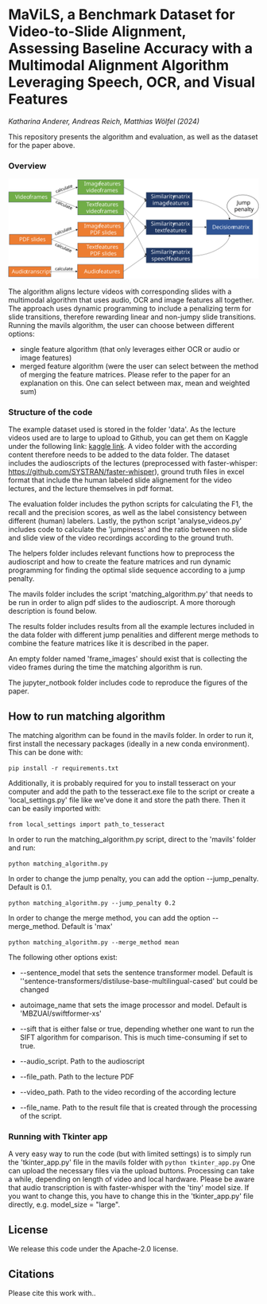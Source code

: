 # MaViLS, a Benchmark Dataset for Video-to-Slide Alignment, Assessing Baseline Accuracy with a Multimodal Alignment Algorithm Leveraging Speech, OCR, and Visual Features
*Katharina Anderer, Andreas Reich, Matthias Wölfel (2024)*

This repository presents the algorithm and evaluation, as well as the dataset for the paper above.

### Overview
![Overview of MaViLS algorithm](overview.svg)

The algorithm aligns lecture videos with corresponding slides with a multimodal algorithm that uses audio, OCR and image features all together. The approach uses dynamic programming to include a penalizing term for slide transitions, therefore rewarding linear and non-jumpy slide transitions. Running the mavils algorithm, the user can choose between different options:

* single feature algorithm (that only leverages either OCR or audio or image features)
* merged feature algorithm (were the user can select between the method of merging the feature matrices. Please refer to the paper for an explanation on this. One can select between max, mean and weighted sum)


### Structure of the code

The example dataset used is stored in the folder 'data'. As the lecture videos used are to large to upload to Github, you can get them on Kaggle under the following link: [kaggle link](https://kaggle.com/datasets/e98bcdecedc67af45204338260556f932f8ec426b81caed0130d2cce80c4ea84). A video folder with the according content therefore needs to be added to the data folder.
The dataset includes the audioscripts of the lectures (preprocessed with faster-whisper: https://github.com/SYSTRAN/faster-whisper), ground truth files in excel format that include the human labeled slide alignement for the video lectures, and the lecture themselves in pdf format.

The evaluation folder includes the python scripts for calculating the F1, the recall and the precision scores, as well as the label consistency between different (human) labelers. Lastly, the python script 'analyse_videos.py' includes code to calculate the 'jumpiness' and the ratio between no slide and slide view of the video recordings according to the ground truth. 

The helpers folder includes relevant functions how to preprocess the audioscript and how to create the feature matrices and run dynamic programming for finding the optimal slide sequence according to a jump penalty. 

The mavils folder includes the script 'matching_algorithm.py' that needs to be run in order to align pdf slides to the audioscript. A more thorough description is found below.

The results folder includes results from all the example lectures included in the data folder with different jump penalities and different merge methods to combine the feature matrices like it is described in the paper. 

An empty folder named 'frame_images' should exist that is collecting the video frames during the time the matching algorithm is run. 

The jupyter_notbook folder includes code to reproduce the figures of the paper.

## How to run matching algorithm

The matching algorithm can be found in the mavils folder. In order to run it, first install the necessary packages (ideally in a new conda environment). This can be done with:

``pip install -r requirements.txt``

Additionally, it is probably required for you to install tesseract on your computer and add the path to the tesseract.exe file to the script or create a 'local_settings.py' file like we've done it and store the path there. Then it can be easily imported with:

``from local_settings import path_to_tesseract``

In order to run the matching_algorithm.py script, direct to the 'mavils' folder and run:

``python matching_algorithm.py``

In order to change the jump penalty, you can add the option --jump_penalty. Default is 0.1.

``python matching_algorithm.py --jump_penalty 0.2``

In order to change the merge method, you can add the option --merge_method. Default is 'max'

``python matching_algorithm.py --merge_method mean``

The following other options exist:

* --sentence_model that sets the sentence transformer model. Default is ''sentence-transformers/distiluse-base-multilingual-cased' but could be changed

* autoimage_name that sets the image processor and model. Default is 'MBZUAI/swiftformer-xs'

* --sift that is either false or true, depending whether one want to run the SIFT algorithm for comparison. This is much time-consuming if set to true.

* --audio_script. Path to the audioscript

* --file_path. Path to the lecture PDF

* --video_path. Path to the video recording of the according lecture

* --file_name. Path to the result file that is created through the processing of the script.

### Running with Tkinter app

A very easy way to run the code (but with limited settings) is to simply run the 'tkinter_app.py' file in the mavils folder with 
```python tkinter_app.py```
One can upload the necessary files via the upload buttons. Processing can take a while, depending on length of video and local hardware. Please be aware that audio transcription is with faster-whisper with the 'tiny' model size. If you want to change this, you have to change this in the 'tkinter_app.py' file directly, e.g. model_size = "large".

## License
We release this code under the Apache-2.0 license. 

## Citations
Please cite this work with..





